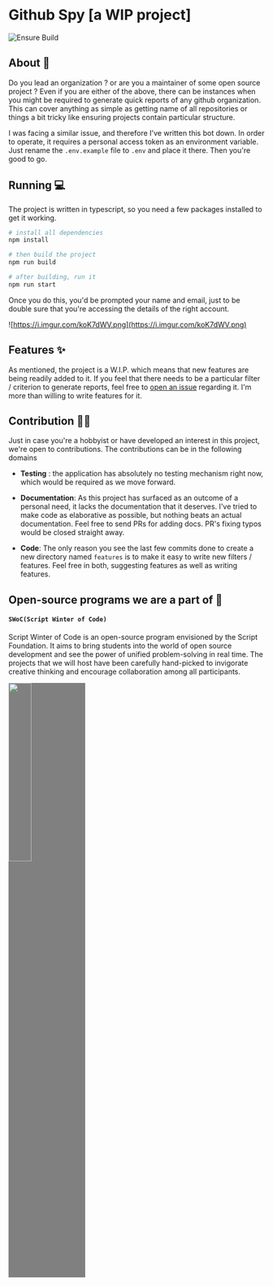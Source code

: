 # Github Spy [a WIP project]

![Ensure Build](https://github.com/YashKumarVerma/github-spy/workflows/Ensure%20Build/badge.svg)

## About 💭

Do you lead an organization ? or are you a maintainer of some open source project ? Even if you are either of the above, there can be instances when you might be required to generate quick reports of any github organization. This can cover anything as simple as getting name of all repositories or things a bit tricky like ensuring projects contain particular structure.

I was facing a similar issue, and therefore I've written this bot down. In order to operate, it requires a personal access token as an environment variable. Just rename the `.env.example` file to `.env` and place it there. Then you're good to go.

## Running 💻

The project is written in typescript, so you need a few packages installed to get it working.

```bash
# install all dependencies
npm install

# then build the project
npm run build

# after building, run it
npm run start
```

Once you do this, you'd be prompted your name and email, just to be double sure that you're accessing the details of the right account.

![https://i.imgur.com/koK7dWV.png](https://i.imgur.com/koK7dWV.png)

## Features ✨

As mentioned, the project is a W.I.P. which means that new features are being readily added to it. If you feel that there needs to be a particular filter / criterion to generate reports, feel free to [open an issue](https://github.com/YashKumarVerma/github-spy/issues/new) regarding it. I'm more than willing to write features for it.

## Contribution 👨‍💻

Just in case you're a hobbyist or have developed an interest in this project, we're open to contributions. The contributions can be in the following domains

- **Testing** : the application has absolutely no testing mechanism right now, which would be required as we move forward.

- **Documentation**: As this project has surfaced as an outcome of a personal need, it lacks the documentation that it deserves. I've tried to make code as elaborative as possible, but nothing beats an actual documentation. Feel free to send PRs for adding docs. PR's fixing typos would be closed straight away.

- **Code**: The only reason you see the last few commits done to create a new directory named `features` is to make it easy to write new filters / features. Feel free in both, suggesting features as well as writing features.

## Open-source programs we are a part of 👾

#### `SWoC(Script Winter of Code)`
Script Winter of Code is an open-source program envisioned by the Script Foundation. It aims to bring students into the world of open source development and see the power of unified problem-solving in real time. The projects that we will host have been carefully hand-picked to invigorate creative thinking and encourage collaboration among all participants.

<img src="https://swoc.tech/img/logo-2.png" style="background-color: grey" width="30%">